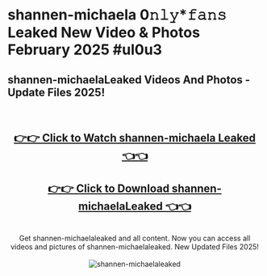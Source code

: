 # shannen-michaela 0𝚗𝚕𝚢*𝚏𝚊𝚗𝚜 Leaked New Video & Photos February 2025 #ul0u3

<h2>shannen-michaelaLeaked Videos And Photos - Update Files 2025!</h2>
<br>
<div align="center">
<h2><a href="https://mediaupload.pro?title=shannen-michaela&ref=11F" rel="nofollow">👉👉 Click to Watch shannen-michaela Leaked 👈👈</a></h2>
<h2><a href="https://mediaupload.pro?title=shannen-michaela&ref=11F" rel="nofollow">👉👉 Click to Download shannen-michaelaLeaked 👈👈</a></h2>
<br>
Get shannen-michaelaleaked and all content. Now you can access all videos and pictures of shannen-michaelaleaked. New Updated Files 2025!
<br>
<br>
<a href="https://mediaupload.pro?title=shannen-michaela&ref=11F" rel="nofollow" data-target="animated-image.originalLink"><img src="https://i.ibb.co/Gkj2r4b/banner.png" alt="shannen-michaelaleaked" style="max-width: 100%; display: inline-block;" data-target="animated-image.originalImage"></a>
</div>
<br>

